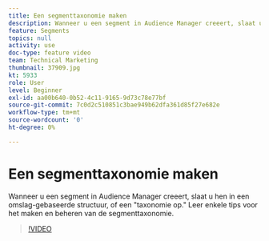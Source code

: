 ```yaml
---
title: Een segmenttaxonomie maken
description: Wanneer u een segment in Audience Manager creeert, slaat u hen in een omslag-gebaseerde structuur, of een "taxonomie op." Leer enkele tips voor het maken en beheren van de segmenttaxonomie.
feature: Segments
topics: null
activity: use
doc-type: feature video
team: Technical Marketing
thumbnail: 37909.jpg
kt: 5933
role: User
level: Beginner
exl-id: aa00b640-0b52-4c11-9165-9d73c78e77bf
source-git-commit: 7c0d2c510851c3bae949b62dfa361d85f27e682e
workflow-type: tm+mt
source-wordcount: '0'
ht-degree: 0%

---
```


# Een segmenttaxonomie maken

Wanneer u een segment in Audience Manager creeert, slaat u hen in een omslag-gebaseerde structuur, of een &quot;taxonomie op.&quot; Leer enkele tips voor het maken en beheren van de segmenttaxonomie.

>[!VIDEO](https://video.tv.adobe.com/v/37909/?quality=12&learn=on)
